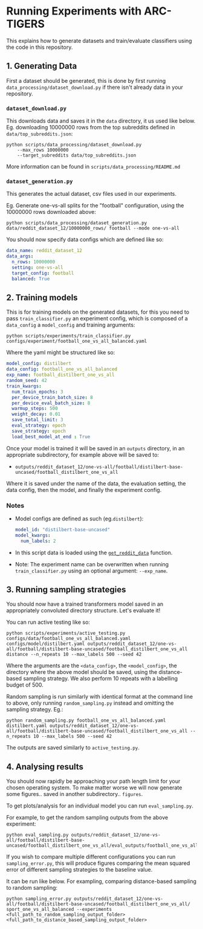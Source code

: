 # Running Experiments with ARC-TIGERS
This explains how to generate datasets and train/evaluate classifiers using the code in this repository.

## 1. Generating Data

First a dataset should be generated, this is done by first running `data_processing/dataset_download.py` if there isn't already data in your repository.

### `dataset_download.py`

This downloads data and saves it in the `data` directory, it us used like below. Eg. downloading 10000000 rows from the top subreddits defined in `data/top_subreddits.json`:
```
python scripts/data_processing/dataset_download.py
    --max_rows 10000000
    --target_subreddits data/top_subreddits.json
```
More information can be found in `scripts/data_processing/README.md`

### `dataset_generation.py`

This generates the actual dataset, csv files used in our experiments.

Eg. Generate one-vs-all splits for the "football" configuration, using the 10000000 rows downloaded above:
```
python scripts/data_processing/dataset_generation.py data/reddit_dataset_12/10000000_rows/ football --mode one-vs-all
```

You should now specify data configs which are defined like so:

```yaml
data_name: reddit_dataset_12
data_args:
  n_rows: 10000000
  setting: one-vs-all
  target_config: football
  balanced: True
```

## 2. Training models

This is for training models on the generated datasets, for this you need to pass `train_classifier.py` an experiment config, which is composed of a `data_config` a `model_config` and training arguments:

```
python scripts/experiments/train_classifier.py configs/experiment/football_one_vs_all_balanced.yaml
```

Where the yaml might be structured like so:
``` yaml
model_config: distilbert
data_config: football_one_vs_all_balanced
exp_name: football_distilbert_one_vs_all
random_seed: 42
train_kwargs:
  num_train_epochs: 3
  per_device_train_batch_size: 8
  per_device_eval_batch_size: 8
  warmup_steps: 500
  weight_decay: 0.01
  save_total_limit: 3
  eval_strategy: epoch
  save_strategy: epoch
  load_best_model_at_end : True
```
Once your model is trained it will be saved in an `outputs` directory, in an appropriate subdirectory, for example above will be saved to:
- `outputs/reddit_dataset_12/one-vs-all/football/distilbert-base-uncased/football_distilbert_one_vs_all
`

Where it is saved under the name of the data, the evaluation setting, the data config,  then the model, and finally the experiment config.

### Notes
- Model configs are defined as such (eg.`distilbert`):
  ```yaml
  model_id: "distilbert-base-uncased"
  model_kwargs:
    num_labels: 2
  ```
- In this script data is loaded using the [`get_reddit_data`](https://github.com/alan-turing-institute/ARC-TIGERS/blob/d40b20bc876e31ee58beadbef4f83b18d883366c/src/arc_tigers/data/reddit_data.py#L110) function.

- Note: The experiment name can be overwritten when running  `train_classifier.py` using an optional argument: `--exp_name`.

## 3. Running sampling strategies

You should now have a trained transformers model saved in an appropriately convoluted directory structure. Let's evaluate it!

You can run active testing like so:

```
python scripts/experiments/active_testing.py configs/data/football_one_vs_all_balanced.yaml configs/model/distilbert.yaml outputs/reddit_dataset_12/one-vs-all/football/distilbert-base-uncased/football_distilbert_one_vs_all distance --n_repeats 10 --max_labels 500 --seed 42
```
Where the arguments are the `<data_config>`, the `<model_config>`, the directory where the above model should be saved, using the distance-based sampling strategy. We also perform 10 repeats with a labelling budget of 500.


Random sampling is run similarly with identical format at the command line to above, only running `random_sampling.py` instead and omitting the sampling strategy. Eg.:

```
python random_sampling.py football_one_vs_all_balanced.yaml distilbert.yaml outputs/reddit_dataset_12/one-vs-all/football/distilbert-base-uncased/football_distilbert_one_vs_all --n_repeats 10 --max_labels 500 --seed 42
```

The outputs are saved similarly to `active_testing.py`.

## 4. Analysing results

You should now rapidly be approaching your path length limit for your chosen operating system. To make matter worse we will now generate some figures.. saved in another subdirectory.. `figures`.

To get plots/analysis for an individual model you can run `eval_sampling.py`.

For example, to get the random sampling outputs from the above experiment:

```
python eval_sampling.py outputs/reddit_dataset_12/one-vs-all/football/distilbert-base-uncased/football_distilbert_one_vs_all/eval_outputs/football_one_vs_all_balanced/random_sampling_outputs
```

If you wish to compare multiple different configurations you can run `sampling_error.py`, this will produce figures comparing the mean squared error of different sampling strategies to the baseline value.

It can be run like below. For exampling, comparing distance-based sampling to random sampling:

```
python sampling_error.py outputs/reddit_dataset_12/one-vs-all/football/distilbert-base-uncased/football_distilbert_one_vs_all/ sport_one_vs_all_balanced --experiments <full_path_to_random_sampling_output_folder> <full_path_to_distance_based_sampling_output_folder>
```
